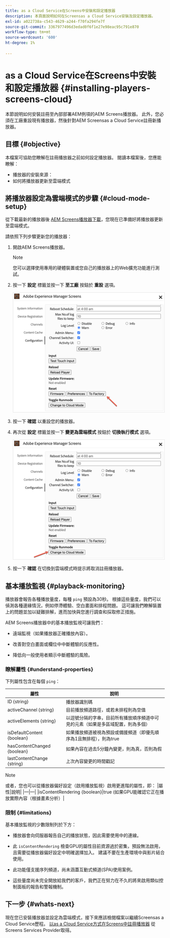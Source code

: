 ```yaml
---
title: as a Cloud Service在Screens中安裝和設定播放器
description: 本頁面說明如何在Screensas a Cloud Service安裝及設定播放器。
exl-id: a022738a-c543-4629-a244-f70fa294fe7f
source-git-commit: 3367977496d3edad0f6f1e27e98eac95c791e870
workflow-type: tm+mt
source-wordcount: '600'
ht-degree: 1%

---
```


# as a Cloud Service在Screens中安裝和設定播放器 {#installing-players-screens-cloud}

本節說明如何安裝註冊至內部部署AEM例項的AEM Screens播放器。 此外，您必須在工廠重設現有播放器，然後針對AEM Screensas a Cloud Service註冊新播放器。

## 目標 {#objective}

本檔案可協助您瞭解在註冊播放器之前如何設定播放器。 閱讀本檔案後，您應能瞭解：

* 播放器的安裝來源：
* 如何將播放器更新至雲端模式

## 將播放器設定為雲端模式的步驟 {#cloud-mode-setup}

從下載最新的播放器後 [AEM Screens播放器下載](https://download.macromedia.com/screens/)，您現在已準備好將播放器更新至雲端模式。

請依照下列步驟更新您的播放器：

1. 開啟AEM Screens播放器。

   >[!NOTE]
   >您可以選擇使用專用的硬體裝置或您自己的播放器上的Web擴充功能進行測試。

1. 按一下 **設定** 標籤並按一下 **至工廠** 按鈕於 **重設** 選項。

   ![影像](/help/screens-cloud/assets/player/installplayer-2.png)

1. 按一下 **確認** 以重設您的播放器。

1. 再次從 **設定** 標籤並按一下 **變更為雲端模式** 按鈕於 **切換執行模式** 選項。

   ![影像](/help/screens-cloud/assets/player/installplayer-1.png)

1. 按一下 **確認** 在切換到雲端模式時提示將取消註冊播放器。

## 基本播放監視 {#playback-monitoring}

播放器會報告各種播放量度，每種 `ping` 預設為30秒。 根據這些量度，我們可以偵測各種邊緣情況，例如停滯體驗、空白畫面和排程問題。 這可讓我們瞭解裝置上的問題並加以疑難排解，進而加快與您進行調查和採取修正措施。

AEM Screens播放器中的基本播放監視可讓我們：

* 遠端監視（如果播放器正確播放內容）。

* 改善對空白畫面或欄位中中斷體驗的反應性。

* 降低向一般使用者顯示中斷體驗的風險。

### 瞭解屬性 {#understand-properties}

下列屬性包含在每個 `ping`：

| 屬性 | 說明 |
|---|---|
| ID {string} | 播放器識別碼 |
| activeChannel {string} | 目前播放頻道路徑，或若未排程則為空值 |
| activeElements {string} | 以逗號分隔的字串，目前所有播放順序頻道中可見的元素（如果是多區域配置，則為多個） |
| isDefaultContent {boolean} | 如果播放頻道被視為預設或備援頻道（即優先順序為1且無排程），則為true |
| hasContentChanged {boolean} | 如果內容在過去5分鐘內變更，則為真，否則為假 |
| lastContentChange {string} | 上次內容變更的時間戳記 |

>[!NOTE]
>或者，您也可以從播放器偏好設定（啟用播放監視）啟用更進階的屬性，即：
>|屬性|說明|
>|—|—|
>|isContentRendering {boolean}|true (如果GPU能確認它正在播放實際內容（根據畫素分析）|

### 限制 {#limitations}

基本播放監視的少數限制列於下方：

* 播放器會向伺服器報告自己的播放狀態，因此需要使用中的連線。

* 此 `isContentRendering` 檢查GPU的屬性目前資源過於密集，預設無法啟用，且需要從播放器偏好設定中明確選擇加入。 建議不要在生產環境中與影片結合使用。

* 此功能僅支援序列頻道，尚未涵蓋互動式頻道(SPA)使用案例。

* 這些量度尚未完全開放給我們的客戶，我們正在努力在不久的將來啟用類似控制面板的報告和警報機制。

## 下一步 {#whats-next}

現在您已安裝播放器並設定為雲端模式，接下來應該檢閱檔案以繼續Screensas a Cloud Service歷程。 [以as a Cloud Service方式在Screens中註冊播放器](/help/screens-cloud/managing-players-registration/registering-players-screens-cloud.md) 從Screens Services Provider取得。
